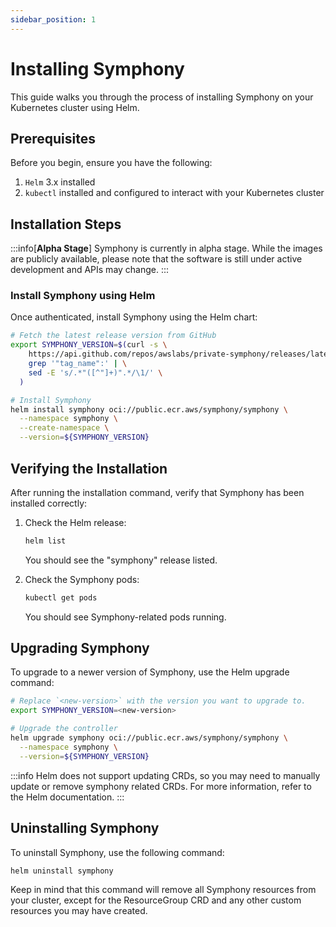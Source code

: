 ```yaml
---
sidebar_position: 1
---
```


# Installing Symphony

This guide walks you through the process of installing Symphony on your
Kubernetes cluster using Helm.

## Prerequisites

Before you begin, ensure you have the following:

1. `Helm` 3.x installed
2. `kubectl` installed and configured to interact with your Kubernetes cluster

## Installation Steps

:::info[**Alpha Stage**] Symphony is currently in alpha stage. While the images
are publicly available, please note that the software is still under active
development and APIs may change. :::

### Install Symphony using Helm

Once authenticated, install Symphony using the Helm chart:

```sh
# Fetch the latest release version from GitHub
export SYMPHONY_VERSION=$(curl -s \
    https://api.github.com/repos/awslabs/private-symphony/releases/latest | \
    grep '"tag_name":' | \
    sed -E 's/.*"([^"]+)".*/\1/' \
  )

# Install Symphony
helm install symphony oci://public.ecr.aws/symphony/symphony \
  --namespace symphony \
  --create-namespace \
  --version=${SYMPHONY_VERSION}
```

## Verifying the Installation

After running the installation command, verify that Symphony has been installed
correctly:

1. Check the Helm release:

   ```sh
   helm list
   ```

   You should see the "symphony" release listed.

2. Check the Symphony pods:
   ```sh
   kubectl get pods
   ```
   You should see Symphony-related pods running.

## Upgrading Symphony

To upgrade to a newer version of Symphony, use the Helm upgrade command:

```bash
# Replace `<new-version>` with the version you want to upgrade to.
export SYMPHONY_VERSION=<new-version>

# Upgrade the controller
helm upgrade symphony oci://public.ecr.aws/symphony/symphony \
  --namespace symphony \
  --version=${SYMPHONY_VERSION}
```

:::info Helm does not support updating CRDs, so you may need to manually update
or remove symphony related CRDs. For more information, refer to the Helm
documentation. :::

## Uninstalling Symphony

To uninstall Symphony, use the following command:

```bash
helm uninstall symphony
```

Keep in mind that this command will remove all Symphony resources from your
cluster, except for the ResourceGroup CRD and any other custom resources you may
have created.
